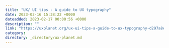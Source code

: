 ```yaml
---
title: "UX/ UI tips - A guide to UX typography"
date: 2023-02-16 15:38:22 +0000
dateadded: 2023-02-17 00:00:56 +0000
description: ""
link: "https://uxplanet.org/ux-ui-tips-a-guide-to-ux-typography-d297a8e2653d?source=rss----819cc2aaeee0---4"
category:
directory: _directory/ux-planet.md
---
```


